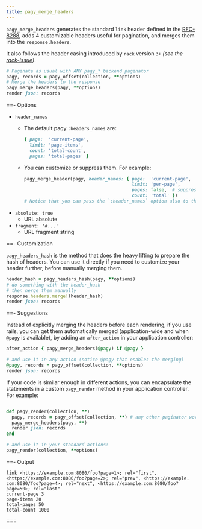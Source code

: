 ```yaml
---
title: pagy_merge_headers
---
```


`pagy_merge_headers` generates the standard `link` header defined in the
[RFC-8288](https://tools.ietf.org/html/rfc8288), adds 4 customizable headers useful for pagination, and merges them into the `response.headers`.

It also follows the header casing introduced by `rack` version `3+` _(see the [rack-issue](https://github.com/rack/rack/issues/1592))_.

```ruby Controller
# Paginate as usual with ANY pagy_* backend paginator
pagy, records = pagy_offset(collection, **options)
# Merge the headers to the response
pagy_merge_headers(pagy, **options)
render json: records
```

==- Options

- `header_names`
  - The default pagy `:headers_names` are:
    ```ruby
    { page:  'current-page',
      limit: 'page-items',
      count: 'total-count',
      pages: 'total-pages' }
    ```
  - You can customize or suppress them. For example:

    ```ruby Controller
    pagy_merge_header(pagy, header_names: { page:  'current-page',
                                            limit: 'per-page',
                                            pages: false,  # suppress the output
                                            count: 'total' })
    # Notice that you can pass the `:header_names` option also to the paginator 
    ```
- `absolute: true`
  - URL absolute
- `fragment: '#...'`
  - URL fragment string

==- Customization
<br/>

`pagy_headers_hash` is the method that does the heavy lifting to prepare the hash of headers. You can use it directly if you need to customize your header further, before manually merging them.

```ruby Controller (action)
header_hash = pagy_headers_hash(pagy, **options)
# do something with the header_hash
# then nerge them manually
response.headers.merge!(header_hash)
render json: records
```

==- Suggestions
<br/>

Instead of explicitly merging the headers before each rendering, if you use rails, you can get them automatically merged (application-wide and when `@pagy` is available), by adding an `after_action` in your application controller:

```ruby Controller (after_action)
after_action { pagy_merge_headers(@pagy) if @pagy }

# and use it in any action (notice @pagy that enables the merging)
@pagy, records = pagy_offset(collection, **options)
render json: records
```

If your code is similar enough in different actions, you can encapsulate the statements in a custom `pagy_render` method in your
application controller. For example:

```ruby Controller (pagy_render)

def pagy_render(collection, **)
  pagy, records = pagy_offset(collection, **) # any other paginator works
  pagy_merge_headers(pagy, **)
  render json: records
end

# and use it in your standard actions:
pagy_render(collection, **options)
```

==- Output

```text Example of the default HTTP headers
link <https://example.com:8080/foo?page=1>; rel="first", <https://example.com:8080/foo?page=2>; rel="prev", <https://example.
com:8080/foo?page=4>; rel="next", <https://example.com:8080/foo?page=50>; rel="last"
current-page 3
page-items 20
total-pages 50
total-count 1000
```

===

